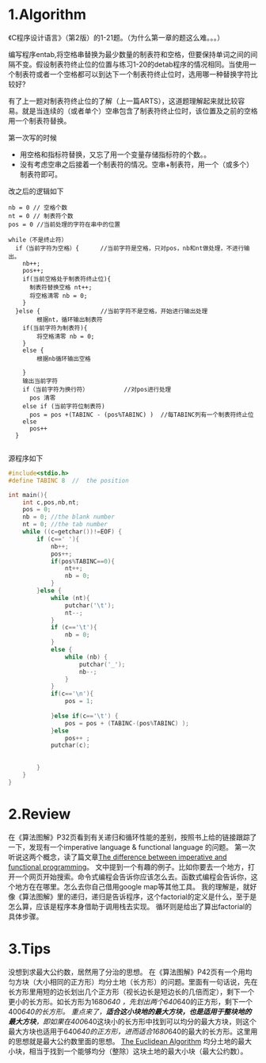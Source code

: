 # 1.Algorithm
《C程序设计语言》（第2版）的1-21题。（为什么第一章的题这么难。。。）

编写程序entab,将空格串替换为最少数量的制表符和空格，但要保持单词之间的间隔不变。假设制表符终止位的位置与练习1-20的detab程序的情况相同。当使用一个制表符或者一个空格都可以到达下一个制表符终止位时，选用哪一种替换字符比较好?

有了上一题对制表符终止位的了解（上一篇ARTS），这道题理解起来就比较容易。就是当连续的（或者单个）空串包含了制表符终止位时，该位置及之前的空格用一个制表符替换。

第一次写的时候
* 用空格和指标符替换，又忘了用一个变量存储指标符的个数。。
* 没有考虑空串之后接着一个制表符的情况。空串+制表符，用一个（或多个）制表符即可。

改之后的逻辑如下
``` 
nb = 0 // 空格个数
nt = 0 // 制表符个数
pos = 0 //当前处理的字符在串中的位置

while（不是终止符）
  if（当前字符为空格）{      //当前字符是空格，只对pos，nb和nt做处理，不进行输出。
    nb++;
    pos++;
    if(当前空格处于制表符终止位){
      制表符替换空格 nt++;
      将空格清零 nb = 0;
    }
  }else {                 //当前字符不是空格，开始进行输出处理
        根据nt，循环输出制表符
    if(当前字符为制表符){
        将空格清零 nb = 0;
    }
    else {
        根据nb循环输出空格
      
    }
    输出当前字符
    if（当前字符为换行符）          //对pos进行处理
      pos 清零
    else if (当前字符位制表符)
      pos = pos +(TABINC - (pos%TABINC) )  //每TABINC列有一个制表符终止位
    else 
      pos++
  }
  
```

源程序如下
``` c
#include<stdio.h>
#define TABINC 8  //  the position

int main(){
    int c,pos,nb,nt;
    pos = 0;
    nb = 0; //the blank number
    nt = 0; //the tab number
    while ((c=getchar())!=EOF) {
        if (c==' '){
            nb++;
            pos++;
            if(pos%TABINC==0){
                nt++;
                nb = 0;
            }
        }else {
            while (nt){
                putchar('\t');
                nt--;
            }
            if (c=='\t'){
                nb = 0;
            }
            else {
                while (nb) {
                    putchar('_');
                    nb--;
                }
            }
            if(c=='\n'){
                pos = 1;
                
            }else if(c=='\t') {
                pos = pos + (TABINC-(pos%TABINC) );  
            }else
                pos++ ;
            putchar(c);
            
            
        }
    }
}
``` 


# 2.Review
在《算法图解》P32页看到有关递归和循环性能的差别，按照书上给的链接跟踪了一下，发现有一个imperative language & functional language 的问题。
第一次听说这两个概念，读了篇文章[The difference between imperative and functional programming](https://reprog.wordpress.com/2010/03/11/the-difference-between-imperative-and-functional-programming/)。
文中提到一个有趣的例子。比如你要去一个地方，打开一个网页开始搜索。命令式编程会告诉你应该怎么去。函数式编程会告诉你，这个地方在在哪里。怎么去你自己借用google map等其他工具。
我的理解是，就好像《算法图解》里的递归，递归是告诉程序，这个factorial的定义是什么，至于是怎么算，应该是程序本身借助于调用栈去实现。
循环则是给出了算出factorial的具体步骤。

# 3.Tips
没想到求最大公约数，居然用了分治的思想。
在《算法图解》P42页有一个用均匀方块（大小相同的正方形）均分土地（长方形）的问题。里面有一句话说，先在长方形里用短的边长划出几个正方形（视长边长是短边长的几倍而定），剩下一个更小的长方形。如长方形为1680*640 ，先划出两个640*640的正方形，剩下一个400*640的长方形。
重点来了，**适合这小块地的最大方块，也是适用于整块地的最大方块**，即如果在400*640这块小的长方形中找到可以均分的最大方块，则这个最大方块也适用于640*640的正方形，进而适合1680*640的最大的长方形。这里用的思想就是最大公约数里面的思想。
[The Euclidean Algorithm](https://www.khanacademy.org/computing/computer-science/cryptography/modarithmetic/a/modular-inverses)
均分土地的最大小块，相当于找到一个能够均分（整除）这块土地的最大小块（最大公约数）。
